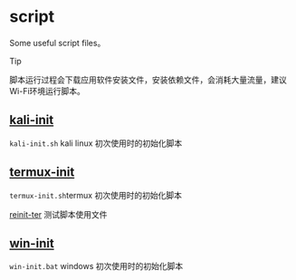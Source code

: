 # script
 Some useful script files。

 > [!TIP]
 > 脚本运行过程会下载应用软件安装文件，安装依赖文件，会消耗大量流量，建议Wi-Fi环境运行脚本。

## [kali-init](./kali-init.sh)

`kali-init.sh` kali linux 初次使用时的初始化脚本

## [termux-init](./termux-init.sh)

`termux-init.sh`termux 初次使用时的初始化脚本

[reinit-ter](./reinit-ter.sh) 测试脚本使用文件

## [win-init](./win-init.bat)

`win-init.bat` windows 初次使用时的初始化脚本
